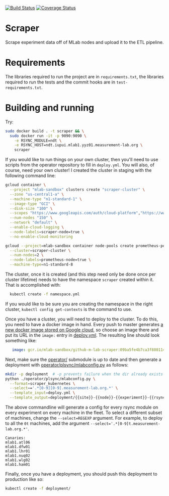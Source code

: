 [![Build Status](https://travis-ci.org/m-lab/scraper.svg?branch=master)](https://travis-ci.org/m-lab/scraper)
[![Coverage Status](https://coveralls.io/repos/github/m-lab/scraper/badge.svg?branch=master)](https://coveralls.io/github/m-lab/scraper?branch=master)

# Scraper
Scrape experiment data off of MLab nodes and upload it to the ETL pipeline.

# Requirements

The libraries required to run the project are in `requirements.txt`, the
libraries required to run the tests and the commit hooks are in
`test-requirements.txt`.

# Building and running

Try:
```bash
sudo docker build . -t scraper && \
  sudo docker run -it -p 9090:9090 \
    -e RSYNC_MODULE=ndt \
    -e RSYNC_HOST=ndt.iupui.mlab1.yyz01.measurement-lab.org \
    scraper
```

If you would like to run things on your own cluster, then you'll need to use
scripts from the operator repository to fill in `deploy.yml`. You will also, of
course, need your own cluster!  I created the cluster in staging with the
following command line:
```bash
gcloud container \
  --project "mlab-sandbox" clusters create "scraper-cluster" \
  --zone "us-central1-a" \
  --machine-type "n1-standard-1" \
  --image-type "GCI" \
  --disk-size "100" \
  --scopes "https://www.googleapis.com/auth/cloud-platform","https://www.googleapis.com/auth/spreadsheets" \
  --num-nodes "150" \
  --network "default" \
  --enable-cloud-logging \
  --node-labels=scraper-node=true \
  --no-enable-cloud-monitoring

gcloud --project=mlab-sandbox container node-pools create prometheus-pool \
  --cluster=scraper-cluster \
  --num-nodes=2 \
  --node-labels=prometheus-node=true \
  --machine-type=n1-standard-8
```

The cluster, once it is created (and this step need only be done once per
cluster lifetime) needs to have the namespace `scraper` created within it.  That
is accomplished with:
```bash
  kubectl create -f namespace.yml
```
If you would like to be sure you are creating the namespace in the right
cluster, `kubectl config get-contexts` is the command to use.

Once you have a cluster, you will need to deploy to the cluster. To do this, you
need to have a docker image in hand.  Every push to master generates [a new
docker image stored on Google
cloud](https://pantheon.corp.google.com/gcr/images/mlab-sandbox/GLOBAL/github-m-lab-scraper?project=mlab-sandbox),
so choose an image there and put its URL in the `image:` entry in
[deploy.yml](deploy.yml).  The resulting line should look something like:
```yaml
   image: gcr.io/mlab-sandbox/github-m-lab-scraper:09ba5fe4b7ca3f880114c23eafa255598cbb70f0
```

Next, make sure the [operator/](operator) submodule is up to
date and then generate a deployment with
[operator/plsync/mlabconfig.py](//github.com/m-lab/operator/plsync/mlabconfig.py)
as follows:
```bash
mkdir -p deployment  # -p prevents failure when the dir already exists
python ./operator/plsync/mlabconfig.py \
  --format=scraper_kubernetes \
  --select=='.*[0-9][0-9].measurement-lab.org.*' \
  --template_input=deploy.yml \
  --template_output=deployment/{{site}}-{{node}}-{{experiment}}-{{rsync_module}}.yml
```

The above commandline will generate a config for every rsync module on every
experiment on every machine in the fleet.  To select a different subset of
machines, change the `--select=REGEXP` argument. For example, to deploy to all
the `0t` machines, add the argument `--select='.*[0-9]t.measurement-lab.org.*'`.

```
Canaries:
mlab1.atl06
mlab1.dfw01
mlab1.lhr01
mlab1.nuq02
mlab1.wlg02
mlab1.ham01
```

Finally, once you have a deployment, you should push this deployment to
production like so:
```bash
kubectl create -f deployment/
```
